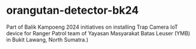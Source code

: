 # orangutan-detector-bk24
Part of Balik Kampoeng 2024 initiatives on installing Trap Camera IoT device for Ranger Patrol team of Yayasan Masyarakat Batas Leuser (YMB) in Bukit Lawang, North Sumatra.)
